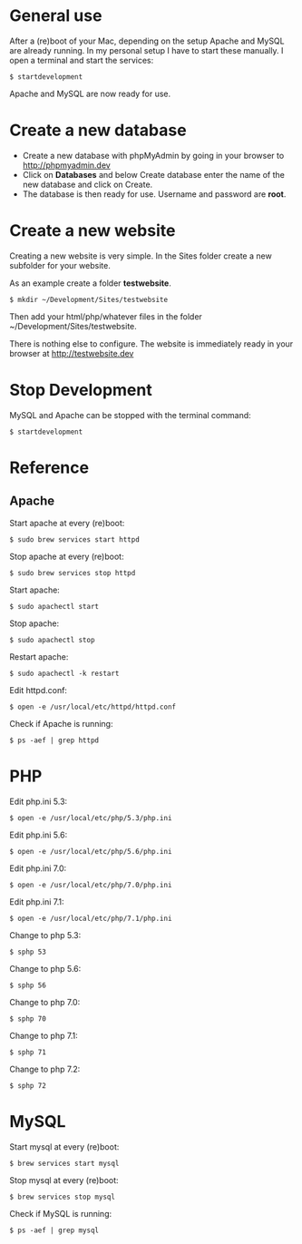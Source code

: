 # General use

After a (re)boot of your Mac, depending on the setup Apache and MySQL are already running.
In my personal setup I have to start these manually. I open a terminal and start the services:

```
$ startdevelopment
```

Apache and MySQL are now ready for use.

# Create a new database

- Create a new database with phpMyAdmin by going in your browser to http://phpmyadmin.dev
- Click on **Databases** and below Create database enter the name of the new database and click on Create.
- The database is then ready for use. Username and password are **root**.

# Create a new website

Creating a new website is very simple. In the Sites folder create a new subfolder for your website.

As an example create a folder **testwebsite**.

```
$ mkdir ~/Development/Sites/testwebsite
```

Then add your html/php/whatever files in the folder ~/Development/Sites/testwebsite.

There is nothing else to configure. The website is immediately ready in your browser at http://testwebsite.dev

# Stop Development

MySQL and Apache can be stopped with the terminal command:

```
$ startdevelopment
```

# Reference

## Apache

Start apache at every (re)boot:

```
$ sudo brew services start httpd
```

Stop apache at every (re)boot:

```
$ sudo brew services stop httpd
```

Start apache:

```
$ sudo apachectl start
```

Stop apache:

```
$ sudo apachectl stop
```

Restart apache:

```
$ sudo apachectl -k restart
```

Edit httpd.conf:

```
$ open -e /usr/local/etc/httpd/httpd.conf
```

Check if Apache is running:

```
$ ps -aef | grep httpd
```

# PHP

Edit php.ini 5.3:

```
$ open -e /usr/local/etc/php/5.3/php.ini
```

Edit php.ini 5.6:

```
$ open -e /usr/local/etc/php/5.6/php.ini
```

Edit php.ini 7.0:

```
$ open -e /usr/local/etc/php/7.0/php.ini
```

Edit php.ini 7.1:

```
$ open -e /usr/local/etc/php/7.1/php.ini
```

Change to php 5.3:

```
$ sphp 53
```

Change to php 5.6:

```
$ sphp 56
```

Change to php 7.0:

```
$ sphp 70
```

Change to php 7.1:

```
$ sphp 71
```

Change to php 7.2:

```
$ sphp 72
```

# MySQL

Start mysql at every (re)boot:

```
$ brew services start mysql
```

Stop mysql at every (re)boot:

```
$ brew services stop mysql
```

Check if MySQL is running:

```
$ ps -aef | grep mysql
```
